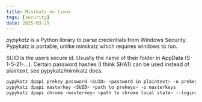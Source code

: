 ```yaml
---
title: Mimikatz on linux
tags: [security]
date: 2025-03-29
---
```


*pypykatz* is a Python library to parse credentials from Windows Security. Pypykatz is portable, unlike mimikatz which requires windows to run.

SUID is the users secure id. Usually the name of their folder in AppData (S-1-5-21-...). Certain password hashes (I think SHA1) can be used instead of plaintext, see pypykatz/mimikatz docs.

```bash
pypykatz dpapi prekey password <SUID> <password in plaintext> -o prekeys
pypykatz dpapi masterkey <SUID> <path to prekeys> -o masterkeys
pypykatz dpapi chrome <masterkey> <path to chrome local state> --logindata <path to login data /Default/Login\ Data> --cookies <path to cookies /Default/Network/Cookies>
```
